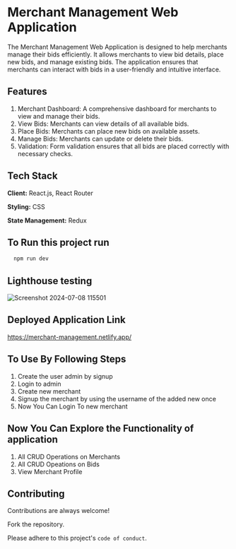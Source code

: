 # Merchant Management Web Application

The Merchant Management Web Application is designed to help merchants manage their bids efficiently. It allows merchants to view bid details, place new bids, and manage existing bids. The application ensures that merchants can interact with bids in a user-friendly and intuitive interface.

## Features

1. Merchant Dashboard: A comprehensive dashboard for merchants to view and manage their bids.
2. View Bids: Merchants can view details of all available bids.
3. Place Bids: Merchants can place new bids on available assets.
4. Manage Bids: Merchants can update or delete their bids.
5. Validation: Form validation ensures that all bids are placed correctly with necessary checks.

## Tech Stack

**Client:** React.js, React Router

**Styling:** CSS

**State Management:** Redux

## To Run this project run

```bash
  npm run dev
```

## Lighthouse testing

![Screenshot 2024-07-08 115501](https://github.com/WDev-Com/merchant-management/assets/100411590/7afe4304-c7ab-45d4-8f02-e84e0d4bec3f)

## Deployed Application Link

https://merchant-management.netlify.app/

## To Use By Following Steps

1. Create the user admin by signup
2. Login to admin
3. Create new merchant
4. Signup the merchant by using the username of the added new once
5. Now You Can Login To new merchant

## Now You Can Explore the Functionality of application

1. All CRUD Operations on Merchants
2. All CRUD Opeations on Bids
3. View Merchant Profile

## Contributing

Contributions are always welcome!

Fork the repository.

Please adhere to this project's `code of conduct`.

